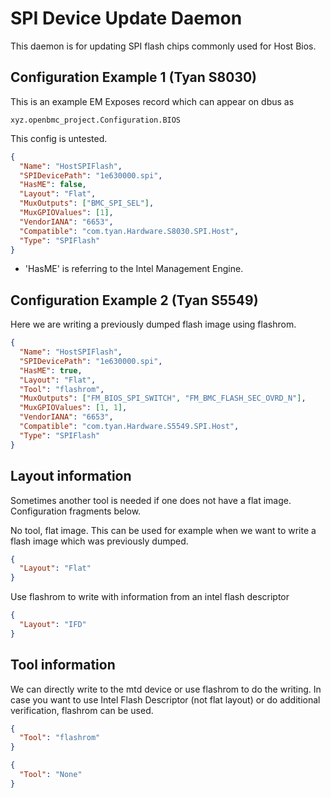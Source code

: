 # SPI Device Update Daemon

This daemon is for updating SPI flash chips commonly used for Host Bios.

## Configuration Example 1 (Tyan S8030)

This is an example EM Exposes record which can appear on dbus as

```
xyz.openbmc_project.Configuration.BIOS
```

This config is untested.

```json
{
  "Name": "HostSPIFlash",
  "SPIDevicePath": "1e630000.spi",
  "HasME": false,
  "Layout": "Flat",
  "MuxOutputs": ["BMC_SPI_SEL"],
  "MuxGPIOValues": [1],
  "VendorIANA": "6653",
  "Compatible": "com.tyan.Hardware.S8030.SPI.Host",
  "Type": "SPIFlash"
}
```

- 'HasME' is referring to the Intel Management Engine.

## Configuration Example 2 (Tyan S5549)

Here we are writing a previously dumped flash image using flashrom.

```json
{
  "Name": "HostSPIFlash",
  "SPIDevicePath": "1e630000.spi",
  "HasME": true,
  "Layout": "Flat",
  "Tool": "flashrom",
  "MuxOutputs": ["FM_BIOS_SPI_SWITCH", "FM_BMC_FLASH_SEC_OVRD_N"],
  "MuxGPIOValues": [1, 1],
  "VendorIANA": "6653",
  "Compatible": "com.tyan.Hardware.S5549.SPI.Host",
  "Type": "SPIFlash"
}
```

## Layout information

Sometimes another tool is needed if one does not have a flat image.
Configuration fragments below.

No tool, flat image. This can be used for example when we want to write a flash
image which was previously dumped.

```json
{
  "Layout": "Flat"
}
```

Use flashrom to write with information from an intel flash descriptor

```json
{
  "Layout": "IFD"
}
```

## Tool information

We can directly write to the mtd device or use flashrom to do the writing. In
case you want to use Intel Flash Descriptor (not flat layout) or do additional
verification, flashrom can be used.

```json
{
  "Tool": "flashrom"
}
```

```json
{
  "Tool": "None"
}
```
